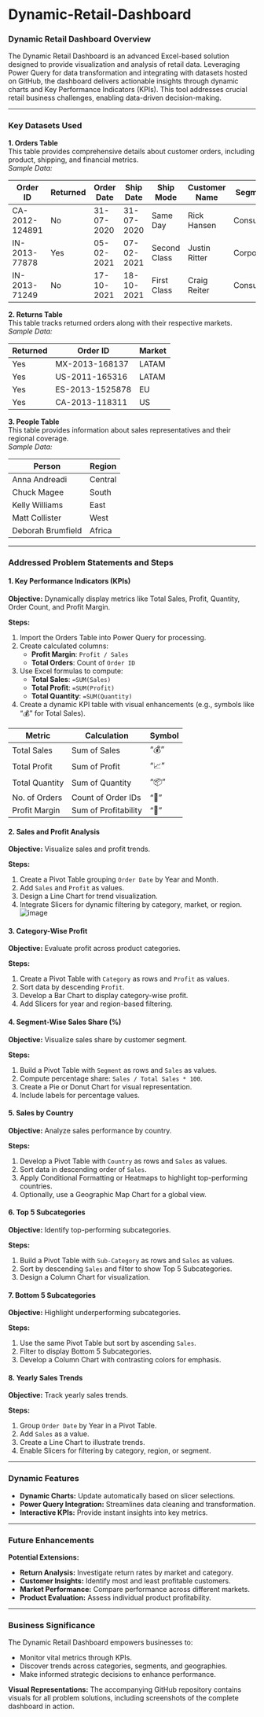 # Dynamic-Retail-Dashboard
### Dynamic Retail Dashboard Overview

The Dynamic Retail Dashboard is an advanced Excel-based solution designed to provide visualization and analysis of retail data. Leveraging Power Query for data transformation and integrating with datasets hosted on GitHub, the dashboard delivers actionable insights through dynamic charts and Key Performance Indicators (KPIs). This tool addresses crucial retail business challenges, enabling data-driven decision-making.

---

### Key Datasets Used

**1. Orders Table**  
This table provides comprehensive details about customer orders, including product, shipping, and financial metrics.  
*Sample Data:*

| Order ID       | Returned | Order Date | Ship Date | Ship Mode      | Customer Name | Segment     | Country       | Market | Sales   | Profit  | Discount |
|----------------|----------|------------|-----------|----------------|---------------|-------------|---------------|--------|---------|---------|----------|
| CA-2012-124891 | No       | 31-07-2020 | 31-07-2020 | Same Day       | Rick Hansen   | Consumer    | United States | US     | 2309.65 | 762.18  | 0        |
| IN-2013-77878  | Yes      | 05-02-2021 | 07-02-2021 | Second Class   | Justin Ritter | Corporate   | Australia     | APAC   | 3709.40 | -288.77 | 0.1      |
| IN-2013-71249  | No       | 17-10-2021 | 18-10-2021 | First Class    | Craig Reiter  | Consumer    | Australia     | APAC   | 5175.17 | 919.97  | 0.1      |

**2. Returns Table**  
This table tracks returned orders along with their respective markets.  
*Sample Data:*

| Returned | Order ID       | Market  |
|----------|----------------|---------|
| Yes      | MX-2013-168137 | LATAM   |
| Yes      | US-2011-165316 | LATAM   |
| Yes      | ES-2013-1525878| EU      |
| Yes      | CA-2013-118311 | US      |

**3. People Table**  
This table provides information about sales representatives and their regional coverage.  
*Sample Data:*

| Person           | Region   |
|------------------|----------|
| Anna Andreadi    | Central  |
| Chuck Magee      | South    |
| Kelly Williams   | East     |
| Matt Collister   | West     |
| Deborah Brumfield| Africa   |

---

### Addressed Problem Statements and Steps

#### 1. Key Performance Indicators (KPIs)
**Objective:** Dynamically display metrics like Total Sales, Profit, Quantity, Order Count, and Profit Margin.

**Steps:**
1. Import the Orders Table into Power Query for processing.
2. Create calculated columns:
   - **Profit Margin**: `Profit / Sales`
   - **Total Orders**: Count of `Order ID`
3. Use Excel formulas to compute:
   - **Total Sales**: `=SUM(Sales)`
   - **Total Profit**: `=SUM(Profit)`
   - **Total Quantity**: `=SUM(Quantity)`
4. Create a dynamic KPI table with visual enhancements (e.g., symbols like “💰” for Total Sales).

| Metric           | Calculation          | Symbol |
|------------------|----------------------|--------|
| Total Sales      | Sum of Sales         | “💰” |
| Total Profit     | Sum of Profit        | “📈” |
| Total Quantity   | Sum of Quantity      | “📦” |
| No. of Orders    | Count of Order IDs   | “🛒” |
| Profit Margin    | Sum of Profitability | “🔹” |

#### 2. Sales and Profit Analysis
**Objective:** Visualize sales and profit trends.

**Steps:**
1. Create a Pivot Table grouping `Order Date` by Year and Month.
2. Add `Sales` and `Profit` as values.
3. Design a Line Chart for trend visualization.
4. Integrate Slicers for dynamic filtering by category, market, or region.
![image](https://github.com/user-attachments/assets/c612e384-8a04-46d3-8d26-55c6c435dae6)

#### 3. Category-Wise Profit
**Objective:** Evaluate profit across product categories.

**Steps:**
1. Create a Pivot Table with `Category` as rows and `Profit` as values.
2. Sort data by descending `Profit`.
3. Develop a Bar Chart to display category-wise profit.
4. Add Slicers for year and region-based filtering.

#### 4. Segment-Wise Sales Share (%)
**Objective:** Visualize sales share by customer segment.

**Steps:**
1. Build a Pivot Table with `Segment` as rows and `Sales` as values.
2. Compute percentage share: `Sales / Total Sales * 100`.
3. Create a Pie or Donut Chart for visual representation.
4. Include labels for percentage values.

#### 5. Sales by Country
**Objective:** Analyze sales performance by country.

**Steps:**
1. Develop a Pivot Table with `Country` as rows and `Sales` as values.
2. Sort data in descending order of `Sales`.
3. Apply Conditional Formatting or Heatmaps to highlight top-performing countries.
4. Optionally, use a Geographic Map Chart for a global view.

#### 6. Top 5 Subcategories
**Objective:** Identify top-performing subcategories.

**Steps:**
1. Build a Pivot Table with `Sub-Category` as rows and `Sales` as values.
2. Sort by descending `Sales` and filter to show Top 5 Subcategories.
3. Design a Column Chart for visualization.

#### 7. Bottom 5 Subcategories
**Objective:** Highlight underperforming subcategories.

**Steps:**
1. Use the same Pivot Table but sort by ascending `Sales`.
2. Filter to display Bottom 5 Subcategories.
3. Develop a Column Chart with contrasting colors for emphasis.

#### 8. Yearly Sales Trends
**Objective:** Track yearly sales trends.

**Steps:**
1. Group `Order Date` by Year in a Pivot Table.
2. Add `Sales` as a value.
3. Create a Line Chart to illustrate trends.
4. Enable Slicers for filtering by category, region, or segment.

---

### Dynamic Features
- **Dynamic Charts:** Update automatically based on slicer selections.
- **Power Query Integration:** Streamlines data cleaning and transformation.
- **Interactive KPIs:** Provide instant insights into key metrics.

---

### Future Enhancements

**Potential Extensions:**
- **Return Analysis:** Investigate return rates by market and category.
- **Customer Insights:** Identify most and least profitable customers.
- **Market Performance:** Compare performance across different markets.
- **Product Evaluation:** Assess individual product profitability.

---

### Business Significance

The Dynamic Retail Dashboard empowers businesses to:
- Monitor vital metrics through KPIs.
- Discover trends across categories, segments, and geographies.
- Make informed strategic decisions to enhance performance.

**Visual Representations:**
The accompanying GitHub repository contains visuals for all problem solutions, including screenshots of the complete dashboard in action.

